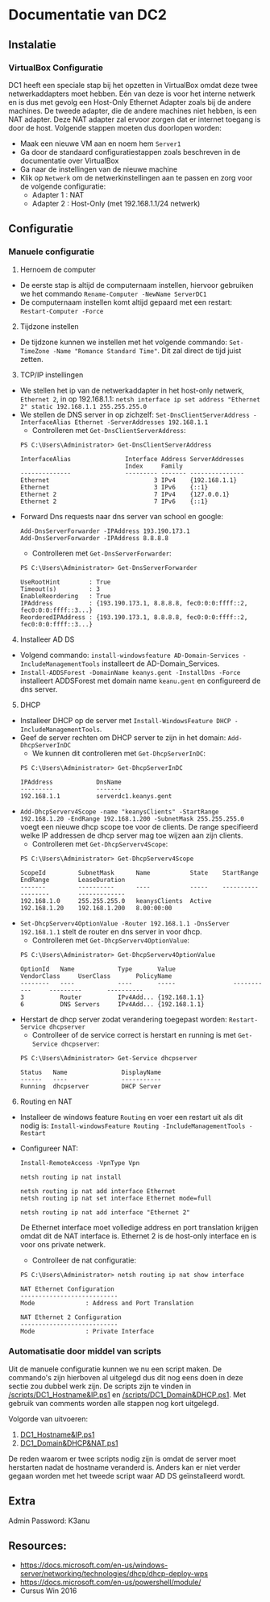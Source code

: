 # Documentatie van DC2

## Instalatie

### VirtualBox Configuratie
DC1 heeft een speciale stap bij het opzetten in VirtualBox omdat deze twee netwerkaddapters moet hebben. Eén van deze is voor het interne netwerk en is dus met gevolg een Host-Only Ethernet Adapter zoals bij de andere machines. De tweede adapter, die de andere machines niet hebben, is een NAT adapter. Deze NAT adapter zal ervoor zorgen dat er internet toegang is door de host. Volgende stappen moeten dus doorlopen worden:

- Maak een nieuwe VM aan en noem hem `Server1`
- Ga door de standaard configuratiestappen zoals beschreven in de documentatie over VirtualBox
- Ga naar de instellingen van de nieuwe machine 
- Klik op `Netwerk` om de netwerkinstellingen aan te passen en zorg voor de volgende configuratie:
  - Adapter 1 : NAT
  - Adapter 2 : Host-Only (met 192.168.1.1/24 netwerk)

## Configuratie

### Manuele configuratie

1) Hernoem de computer
  * De eerste stap is altijd de computernaam instellen, hiervoor gebruiken we het commando `Rename-Computer -NewName ServerDC1`
  * De computernaam instellen komt altijd gepaard met een restart: `Restart-Computer -Force`
  
2) Tijdzone instellen
  * De tijdzone kunnen we instellen met het volgende commando: `Set-TimeZone -Name "Romance Standard Time"`. Dit zal direct de tijd juist zetten.
  
3) TCP/IP instellingen
  * We stellen het ip van de netwerkaddapter in het host-only netwerk, `Ethernet 2`, in op 192.168.1.1: 
    `netsh interface ip set address "Ethernet 2" static 192.168.1.1 255.255.255.0 `
  * We stellen de DNS server in op zichzelf:
    `Set-DnsClientServerAddress -InterfaceAlias Ethernet -ServerAddresses 192.168.1.1`
      * Controlleren met `Get-DnsClientServerAddress`:
      ```
      PS C:\Users\Administrator> Get-DnsClientServerAddress

      InterfaceAlias               Interface Address ServerAddresses
                                   Index     Family
      --------------               --------- ------- ---------------
      Ethernet                             3 IPv4    {192.168.1.1}
      Ethernet                             3 IPv6    {::1}
      Ethernet 2                           7 IPv4    {127.0.0.1}
      Ethernet 2                           7 IPv6    {::1}
      ```
  * Forward Dns requests naar dns server van school en google:
    ```
    Add-DnsServerForwarder -IPAddress 193.190.173.1 
    Add-DnsServerForwarder -IPAddress 8.8.8.8 
    ```
    * Controlleren met `Get-DnsServerForwarder`:
    ```
    PS C:\Users\Administrator> Get-DnsServerForwarder

    UseRootHint        : True
    Timeout(s)         : 3
    EnableReordering   : True
    IPAddress          : {193.190.173.1, 8.8.8.8, fec0:0:0:ffff::2, fec0:0:0:ffff::3...}
    ReorderedIPAddress : {193.190.173.1, 8.8.8.8, fec0:0:0:ffff::2, fec0:0:0:ffff::3...}
    ```
    
4) Installeer AD DS
  * Volgend commando: `install-windowsfeature AD-Domain-Services -IncludeManagementTools` installeert de AD-Domain_Services.
  * `Install-ADDSForest -DomainName keanys.gent -InstallDns -Force` installeert ADDSForest met domain name `keanu.gent` en configureerd de dns server.

5) DHCP
  * Installeer DHCP op de server met `Install-WindowsFeature DHCP -IncludeManagementTools`.
  * Geef de server rechten om DHCP server te zijn in het domain: `Add-DhcpServerInDC`
    * We kunnen dit controlleren met `Get-DhcpServerInDC`:
    ```
    PS C:\Users\Administrator> Get-DhcpServerInDC

    IPAddress            DnsName
    ---------            -------
    192.168.1.1          serverdc1.keanys.gent
    ```
  * `Add-DhcpServerv4Scope -name "keanysClients" -StartRange 192.168.1.20 -EndRange 192.168.1.200 -SubnetMask 255.255.255.0` voegt een nieuwe dhcp scope toe voor de clients. De range specifieerd welke IP addressen de dhcp server mag toe wijzen aan zijn clients.
    * Controlleren met `Get-DhcpServerv4Scope`:
    ```
    PS C:\Users\Administrator> Get-DhcpServerv4Scope

    ScopeId         SubnetMask      Name           State    StartRange      EndRange        LeaseDuration
    -------         ----------      ----           -----    ----------      --------        -------------
    192.168.1.0     255.255.255.0   keanysClients  Active   192.168.1.20    192.168.1.200   8.00:00:00
    ```
  * `Set-DhcpServerv4OptionValue -Router 192.168.1.1 -DnsServer 192.168.1.1` stelt de router en dns server in voor dhcp.
    * Controlleren met `Get-DhcpServerv4OptionValue`:
    ```
    PS C:\Users\Administrator> Get-DhcpServerv4OptionValue

    OptionId   Name            Type       Value                VendorClass     UserClass       PolicyName
    --------   ----            ----       -----                -----------     ---------       ----------
    3          Router          IPv4Add... {192.168.1.1}
    6          DNS Servers     IPv4Add... {192.168.1.1}
    ```
  * Herstart de dhcp server zodat verandering toegepast worden: `Restart-Service dhcpserver`
    * Controlleer of de service correct is herstart en running is met `Get-Service dhcpserver`:
    ```
    PS C:\Users\Administrator> Get-Service dhcpserver

    Status   Name               DisplayName
    ------   ----               -----------
    Running  dhcpserver         DHCP Server
    ```

6) Routing en NAT
  * Installeer de windows feature `Routing` en voer een restart uit als dit nodig is: `Install-windowsFeature Routing -IncludeManagementTools -Restart` 

* Configureer NAT:
  ```
  Install-RemoteAccess -VpnType Vpn

  netsh routing ip nat install

  netsh routing ip nat add interface Ethernet
  netsh routing ip nat set interface Ethernet mode=full

  netsh routing ip nat add interface "Ethernet 2"
  ```
  De Ethernet interface moet volledige address en port translation krijgen omdat dit de NAT interface is. Ethernet 2 is de host-only interface en is voor ons private netwerk.
    * Controlleer de nat configuratie:
    ```
    PS C:\Users\Administrator> netsh routing ip nat show interface

    NAT Ethernet Configuration
    ---------------------------
    Mode              : Address and Port Translation

    NAT Ethernet 2 Configuration
    ---------------------------
    Mode              : Private Interface
    ```
    

### Automatisatie door middel van scripts
Uit de manuele configuratie kunnen we nu een script maken. De commando's zijn hierboven al uitgelegd dus dit nog eens doen in deze sectie zou dubbel werk zijn. 
De scripts zijn te vinden in [/scripts/DC1_Hostname&IP.ps1](https://github.com/KeanuNys/Windows-Server/scripts/DC1_Hostname&IP.ps1) en [/scripts/DC1_Domain&DHCP.ps1](https://github.com/KeanuNys/Windows-Server/scripts/DC1_Domain&DHCP.ps1). Met gebruik van comments worden alle stappen nog kort uitgelegd.

Volgorde van uitvoeren:

1) [DC1_Hostname&IP.ps1](https://github.com/KeanuNys/Windows-Server/scripts/DC1_Hostname&IP.ps1)
2) [DC1_Domain&DHCP&NAT.ps1](https://github.com/KeanuNys/Windows-Server/scripts/DC1_Domain&DHCP&NAT.ps1)

De reden waarom er twee scripts nodig zijn is omdat de server moet herstarten nadat de hostname veranderd is. Anders kan er niet verder gegaan worden met het tweede script waar AD DS geïnstalleerd wordt.

## Extra
Admin Password: K3anu

## Resources:

- https://docs.microsoft.com/en-us/windows-server/networking/technologies/dhcp/dhcp-deploy-wps
- https://docs.microsoft.com/en-us/powershell/module/
- Cursus Win 2016
